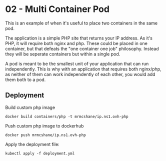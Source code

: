 # 02 - Multi Container Pod

This is an example of when it's useful to place two containers in the same pod.

The application is a simple PHP site that returns your IP address. As it's PHP, it will require both nginx and php. These could be placed in one container, but that defeats the "one container one job" philosophy. Instead they will be seperate containers but within a single pod. 

A pod is meant to be the smallest unit of your application that can run independently. This is why with an application that requires both nginx/php, as neither of them can work independently of each other, you would add them both to a pod.


## Deployment

Build custom php image
```
docker build containers/php -t mrmcshane/ip.ns1.ovh-php
```

Push custom php image to dockerhub
```
docker push mrmcshane/ip.ns1.ovh-php
```

Apply the deployment file:
```
kubectl apply -f deployment.yml
```
